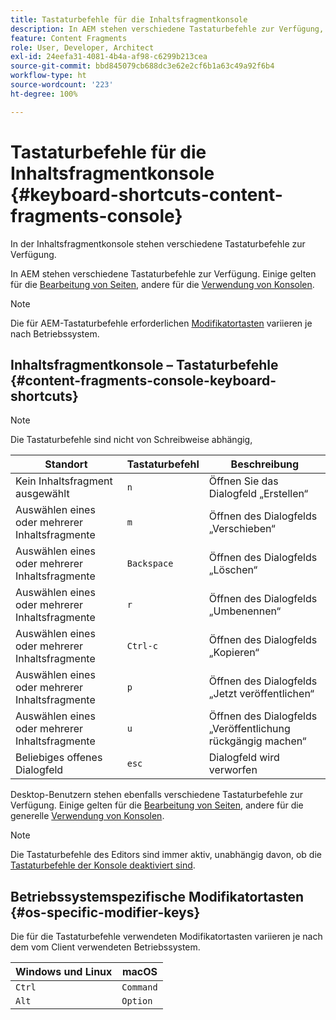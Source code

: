 ```yaml
---
title: Tastaturbefehle für die Inhaltsfragmentkonsole
description: In AEM stehen verschiedene Tastaturbefehle zur Verfügung, darunter auch eine Auswahl für die Verwaltung von Inhaltsfragmenten.
feature: Content Fragments
role: User, Developer, Architect
exl-id: 24eefa31-4081-4b4a-af98-c6299b213cea
source-git-commit: bbd845079cb688dc3e62e2cf6b1a63c49a92f6b4
workflow-type: ht
source-wordcount: '223'
ht-degree: 100%

---
```


# Tastaturbefehle für die Inhaltsfragmentkonsole {#keyboard-shortcuts-content-fragments-console}

In der Inhaltsfragmentkonsole stehen verschiedene Tastaturbefehle zur Verfügung.

In AEM stehen verschiedene Tastaturbefehle zur Verfügung. Einige gelten für die [Bearbeitung von Seiten](/help/sites-cloud/authoring/page-editor/keyboard-shortcuts.md), andere für die [Verwendung von Konsolen](/help/sites-cloud/authoring/sites-console/keyboard-shortcuts.md).

>[!NOTE]
>
>Die für AEM-Tastaturbefehle erforderlichen [Modifikatortasten](#os-specific-modifier-keys) variieren je nach Betriebssystem.

## Inhaltsfragmentkonsole – Tastaturbefehle {#content-fragments-console-keyboard-shortcuts}

>[!NOTE]
>
>Die Tastaturbefehle sind nicht von Schreibweise abhängig,

| Standort | Tastaturbefehl | Beschreibung |
|---|---|---|
| Kein Inhaltsfragment ausgewählt | `n` | Öffnen Sie das Dialogfeld „Erstellen“ |
| Auswählen eines oder mehrerer Inhaltsfragmente | `m` | Öffnen des Dialogfelds „Verschieben“ |
| Auswählen eines oder mehrerer Inhaltsfragmente | `Backspace` | Öffnen des Dialogfelds „Löschen“ |
| Auswählen eines oder mehrerer Inhaltsfragmente | `r` | Öffnen des Dialogfelds „Umbenennen“ |
| Auswählen eines oder mehrerer Inhaltsfragmente | `Ctrl-c` | Öffnen des Dialogfelds „Kopieren“ |
| Auswählen eines oder mehrerer Inhaltsfragmente | `p` | Öffnen des Dialogfelds „Jetzt veröffentlichen“ |
| Auswählen eines oder mehrerer Inhaltsfragmente | `u` | Öffnen des Dialogfelds „Veröffentlichung rückgängig machen“ |
| Beliebiges offenes Dialogfeld | `esc` | Dialogfeld wird verworfen |

Desktop-Benutzern stehen ebenfalls verschiedene Tastaturbefehle zur Verfügung. Einige gelten für die [Bearbeitung von Seiten](/help/sites-cloud/authoring/page-editor/keyboard-shortcuts.md), andere für die generelle [Verwendung von Konsolen](/help/sites-cloud/authoring/sites-console/keyboard-shortcuts.md).

>[!NOTE]
>
>Die Tastaturbefehle des Editors sind immer aktiv, unabhängig davon, ob die [Tastaturbefehle der Konsole deaktiviert sind](/help/sites-cloud/authoring/sites-console/keyboard-shortcuts.md#deactivating-keyboard-shortcuts).

## Betriebssystemspezifische Modifikatortasten {#os-specific-modifier-keys}

Die für die Tastaturbefehle verwendeten Modifikatortasten variieren je nach dem vom Client verwendeten Betriebssystem.

| Windows und Linux | macOS |
|---|---|
| `Ctrl` | `Command` |
| `Alt` | `Option` |
